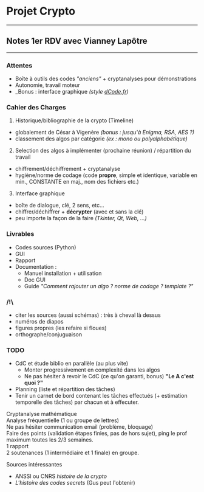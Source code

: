 # Projet Crypto
---
## Notes 1er RDV avec Vianney Lapôtre
---
### Attentes
  - Boîte à outils des codes _"anciens"_ + cryptanalyses pour démonstrations
  - Autonomie, travail moteur
  - _Bonus : interface graphique _(style [dCode.fr](https://www.dcode.fr))_

### Cahier des Charges
1. Historique/bibliographie de la crypto (Timeline)
  - globalement de César à Vigenère _(bonus : jusqu'à Enigma, RSA, AES ?)_
  - classement des algos par catégorie _(ex : mono ou polyalphabétique)_
2. Selection des algos à implémenter (prochaine réunion) / répartition du travail
  - chiffrement/déchiffrement + cryptanalyse
  - hygiène/norme de codage (code **propre**, simple et identique, variable en min., CONSTANTE en maj., nom des fichiers etc.)
3. Interface graphique
  - boîte de dialogue, clé, 2 sens, etc...
  - chiffrer/déchiffrer + **décrypter** (avec et sans la clé)
  - peu importe la façon de la faire _(Tkinter, Qt, Web, ...)_

### Livrables
  - Codes sources (Python)
  - GUI
  - Rapport
  - Documentation : 
    - Manuel installation + utilisation
    - Doc GUI
    - Guide _"Comment rajouter un algo ? norme de codage ? template ?"_

### /!\
  - citer les sources (aussi schémas) : très à cheval là dessus
  - numéros de diapos
  - figures propres (les refaire si floues)
  - orthographe/conjuguaison

### TODO
  - CdC et étude biblio en parallèle (au plus vite)
    - Monter progressivement en complexité dans les algos
    - Ne pas hésiter à revoir le CdC (ce qu'on garanti, bonus) **"Le A c'est quoi ?"**
  - Planning (liste et répartition des tâches)
  - Tenir un carnet de bord contenant les tâches effectués (+ estimation temporelle des tâches) par chacun et à effecuter.

Cryptanalyse mathématique  
Analyse fréquentielle (1 ou groupe de lettres)  
Ne pas hésiter communication email (problème, bloquage)  
Faire des points (validation étapes finies, pas de hors sujet), ping le prof maximum toutes les 2/3 semaines.  
1 rapport  
2 soutenances (1 intermédiaire et 1 finale) en groupe.  

Sources intéressantes
  - ANSSI ou CNRS _histoire de la crypto_
  - _L'histoire des codes secrets_ (Gus peut l'obtenir)
